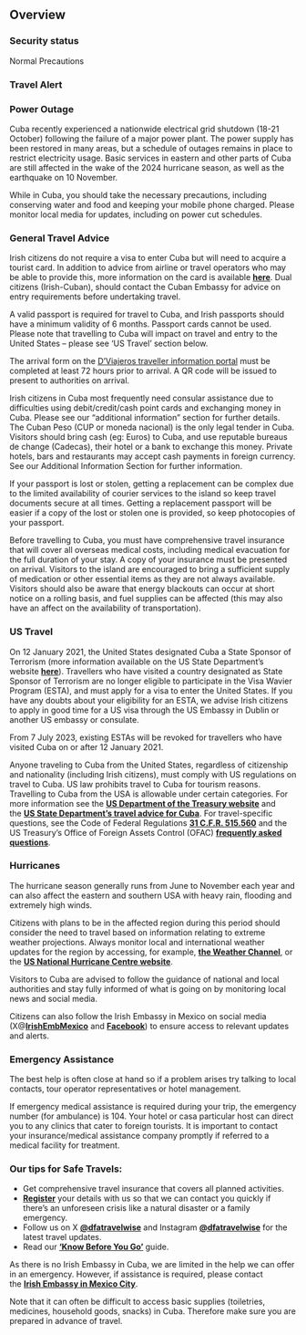 ## Overview

### **Security status**

Normal Precautions

### Travel Alert

### **Power Outage**

Cuba recently experienced a nationwide electrical grid shutdown (18-21 October) following the failure of a major power plant. The power supply has been restored in many areas, but a schedule of outages remains in place to restrict electricity usage. Basic services in eastern and other parts of Cuba are still affected in the wake of the 2024 hurricane season, as well as the earthquake on 10 November.

While in Cuba, you should take the necessary precautions, including conserving water and food and keeping your mobile phone charged. Please monitor local media for updates, including on power cut schedules.

### **General Travel Advice**

Irish citizens do not require a visa to enter Cuba but will need to acquire a tourist card. In addition to advice from airline or travel operators who may be able to provide this, more information on the card is available [**here**](https://misiones.cubaminrex.cu/en/ireland/consular-services#visa_turismo). Dual citizens (Irish-Cuban), should contact the Cuban Embassy for advice on entry requirements before undertaking travel.

A valid passport is required for travel to Cuba, and Irish passports should have a minimum validity of 6 months. Passport cards cannot be used. Please note that travelling to Cuba will impact on travel and entry to the United States – please see ‘US Travel’ section below.

The arrival form on the [D’Viajeros traveller information portal](https://dviajeros.mitrans.gob.cu/inicio) must be completed at least 72 hours prior to arrival. A QR code will be issued to present to authorities on arrival.

Irish citizens in Cuba most frequently need consular assistance due to difficulties using debit/credit/cash point cards and exchanging money in Cuba. Please see our “additional information” section for further details. The Cuban Peso (CUP or moneda nacional) is the only legal tender in Cuba. Visitors should bring cash (eg: Euros) to Cuba, and use reputable bureaus de change (Cadecas), their hotel or a bank to exchange this money. Private hotels, bars and restaurants may accept cash payments in foreign currency. See our Additional Information Section for further information.

If your passport is lost or stolen, getting a replacement can be complex due to the limited availability of courier services to the island so keep travel documents secure at all times. Getting a replacement passport will be easier if a copy of the lost or stolen one is provided, so keep photocopies of your passport.

Before travelling to Cuba, you must have comprehensive travel insurance that will cover all overseas medical costs, including medical evacuation for the full duration of your stay. A copy of your insurance must be presented on arrival. Visitors to the island are encouraged to bring a sufficient supply of medication or other essential items as they are not always available. Visitors should also be aware that energy blackouts can occur at short notice on a rolling basis, and fuel supplies can be affected (this may also have an affect on the availability of transportation).

### **US Travel**

On 12 January 2021, the United States designated Cuba a State Sponsor of Terrorism (more information available on the US State Department’s website [**here**](https://www.state.gov/state-sponsors-of-terrorism/)). Travellers who have visited a country designated as State Sponsor of Terrorism are no longer eligible to participate in the Visa Wavier Program (ESTA), and must apply for a visa to enter the United States. If you have any doubts about your eligibility for an ESTA, we advise Irish citizens to apply in good time for a US visa through the US Embassy in Dublin or another US embassy or consulate.

From 7 July 2023, existing ESTAs will be revoked for travellers who have visited Cuba on or after 12 January 2021.

Anyone traveling to Cuba from the United States, regardless of citizenship and nationality (including Irish citizens), must comply with US regulations on travel to Cuba. US law prohibits travel to Cuba for tourism reasons. Travelling to Cuba from the USA is allowable under certain categories. For more information see the [**US Department of the Treasury website**](https://www.treasury.gov/resource-center/sanctions/Programs/Documents/cuba_faqs_20170725.pdf) and the [**US State Department’s travel advice for Cuba**](https://travel.state.gov/content/passports/en/country/cuba.html). For travel-specific questions, see the Code of Federal Regulations [**31 C.F.R. 515.560**](http://www.ecfr.gov/cgi-bin/text-idx?SID=b5ee59d94ee45bba6a049240298f1cff&mc=true&node=se31.3.515_1560&rgn=div8) and the US Treasury’s Office of Foreign Assets Control (OFAC) [**frequently asked questions**](https://www.treasury.gov/resource-center/sanctions/Programs/Pages/cuba.aspx).

### **Hurricanes**

The hurricane season generally runs from June to November each year and can also affect the eastern and southern USA with heavy rain, flooding and extremely high winds.

Citizens with plans to be in the affected region during this period should consider the need to travel based on information relating to extreme weather projections. Always monitor local and international weather updates for the region by accessing, for example, [**the Weather Channel**](http://www.weather.com/), or the [**US National Hurricane Centre website**](http://www.nhc.noaa.gov/).

Visitors to Cuba are advised to follow the guidance of national and local authorities and stay fully informed of what is going on by monitoring local news and social media.

Citizens can also follow the Irish Embassy in Mexico on social media (X@[**IrishEmbMexico**](https://twitter.com/IrishEmbMexico/status/1585702058497232896/photo/3) and [**Facebook**](https://www.facebook.com/IrishEmbMexico)) to ensure access to relevant updates and alerts.

### **Emergency Assistance**

The best help is often close at hand so if a problem arises try talking to local contacts, tour operator representatives or hotel management.

If emergency medical assistance is required during your trip, the emergency number (for ambulance) is 104. Your hotel or casa particular host can direct you to any clinics that cater to foreign tourists. It is important to contact your insurance/medical assistance company promptly if referred to a medical facility for treatment.

### **Our tips for Safe Travels:**

* Get comprehensive travel insurance that covers all planned activities.
* [**Register**](/en/dfa/overseas-travel/citizens-registration/) your details with us so that we can contact you quickly if there’s an unforeseen crisis like a natural disaster or a family emergency.
* Follow us on X [**@dfatravelwise**](https://www.twitter.com/DFATravelWise) and Instagram [**@dfatravelwise**](https://www.instagram.com/dfatravelwise) for the latest travel updates.
* Read our [**‘Know Before You Go’**](/en/dfa/overseas-travel/know-before-you-go/) guide.

As there is no Irish Embassy in Cuba, we are limited in the help we can offer in an emergency. However, if assistance is required, please contact the [**Irish Embassy in Mexico City**](/en/mexico/mexicocity/).

Note that it can often be difficult to access basic supplies (toiletries, medicines, household goods, snacks) in Cuba. Therefore make sure you are prepared in advance of travel.